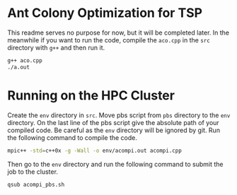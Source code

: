 # Ant Colony Optimization for TSP
This readme serves no purpose for now, but it will be completed later. In the
meanwhile if you want to run the code, compile the `aco.cpp` in the `src`
directory with `g++` and then run it.
```bash
g++ aco.cpp
./a.out
```

# Running on the HPC Cluster
Create the `env` directory in `src`. Move pbs script from `pbs` directory to
the `env` directory. On the last line of the pbs script give the absolute path
of your compiled code.
Be careful as the `env` directory will be ignored by git.
Run the following command to compile the code.
```bash
mpic++ -std=c++0x -g -Wall -o env/acompi.out acompi.cpp
```
Then go to the `env` directory and run the following command to submit the job
to the cluster.
```bash
qsub acompi_pbs.sh
```
